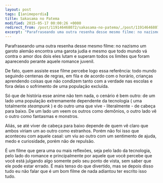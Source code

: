 ```yaml
---
layout: post
tags: [1animepordia]
title: Sakasama no Patema
modified: 2015-05-17 00:00:26 +0000
redirect_from: /post/119146468072/sakasama-no-patema/,/post/119146468072/
excerpt: "Parafraseando uma outra resenha desse mesmo filme: no nazismo um garoto alemão encontra uma garota judia e mesmo que todo mundo vá contra o amor dos dois eles lutam e superam todos os limites que foram aparecendo perante aquele romance juvenil."
---
```


Parafraseando uma outra resenha desse mesmo filme: no nazismo um garoto
alemão encontra uma garota judia e mesmo que todo mundo vá contra o amor
dos dois eles lutam e superam todos os limites que foram aparecendo
perante aquele romance juvenil.

De fato, quem assiste esse filme percebe logo essa referência: todo
mundo seguindo centenas de regras, em fila e de acordo com o horário,
crianças aprendendo coisas que não condizem tanto com a verdade nas
escolas e fora delas o sofrimento de uma população excluída.

Só que de história esse anime não tem nada, o cenário é bem outro: de um
lado uma população extremamente dependente da tecnologia ( uma
totalmente *steampunk* ) e do outro uma que vive - literalmente - de
cabeça para baixo. De um lado um veem os outros como demônios, o outro
lado vê o outro como fantasmas e monstros.

Aliás, se até viver de cabeça para baixo depende de quem vê claro que
ambos viriam um ao outro como estranhos. Porém não foi isso que
aconteceu com aquele casal: um viu ao outro com um sentimento de ajuda,
medo e curiosidade, porém não de repulsão.

É um filme que gera uma ou mais reflexões, seja pelo lado da tecnologia,
pelo lado do romance e principalmente por aquele que você percebe que
você está julgando algo somente pelo seu ponto de vista, sem saber que
ele pode estar errado. É mais tenso do que divertido, mas se depois
disso tudo eu não falar que é um bom filme de nada adiantou ter escrito
isso tudo.



